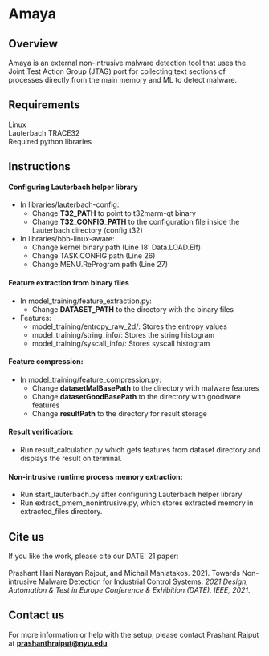 # Amaya

## Overview
Amaya is an external non-intrusive malware detection tool that uses the Joint Test Action Group (JTAG) port for collecting text sections of processes directly from the main memory and ML to detect malware.

## Requirements
Linux<br />
Lauterbach TRACE32<br />
Required python libraries

## Instructions
#### Configuring Lauterbach helper library
  * In libraries/lauterbach-config:
    - Change **T32_PATH** to point to t32marm-qt binary
    - Change **T32_CONFIG_PATH** to the configuration file inside the Lauterbach directory (config.t32)
  * In libraries/bbb-linux-aware:
    - Change kernel binary path (Line 18: Data.LOAD.Elf)
    - Change TASK.CONFIG path (Line 26)
    - Change MENU.ReProgram path (Line 27)
#### Feature extraction from binary files
  * In model_training/feature_extraction.py:
    - Change **DATASET_PATH** to the directory with the binary files
  * Features:
    - model_training/entropy_raw_2d/: Stores the entropy values
    - model_training/string_info/: Stores the string histogram
    - model_training/syscall_info/: Stores syscall histogram
#### Feature compression:
  * In model_training/feature_compression.py:
    - Change **datasetMalBasePath** to the directory with malware features
    - Change **datasetGoodBasePath** to the directory with goodware features
    - Change **resultPath** to the directory for result storage
#### Result verification:
  * Run result_calculation.py which gets features from dataset directory and displays the result on terminal.
#### Non-intrusive runtime process memory extraction:
  * Run start_lauterbach.py after configuring Lauterbach helper library
  * Run extract_pmem_nonintrusive.py, which stores extracted memory in extracted_files directory.
  
## Cite us

If you like the work, please cite our DATE' 21 paper:<br /><br />
Prashant Hari Narayan Rajput, and Michail Maniatakos. 2021. Towards Non-intrusive Malware Detection for Industrial Control Systems. _2021 Design, Automation & Test in Europe Conference & Exhibition (DATE). IEEE, 2021_.

## Contact us

For more information or help with the setup, please contact Prashant Rajput at **prashanthrajput@nyu.edu**
